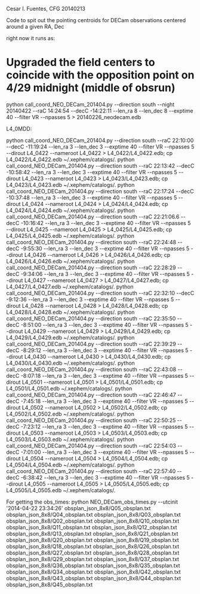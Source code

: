 Cesar I. Fuentes, CFG
20140213

Code to spit out the pointing centroids for DECam observations centered around a given RA, Dec

right now it runs as:

# Upgraded the field centers to coincide with the opposition point on 4/29 midnight (middle of obsrun)

python call_coord_NEO_DECam_201404.py --direction south --night 20140422 --raC 14:24:54 --decC -14:22:11 --len_ra 8 --len_dec 8 --exptime 40 --filter VR --npasses 5 > 20140226_neodecam.edb

L4_0MDD:

python call_coord_NEO_DECam_201404.py --direction south  --raC 22:10:00 --decC -11:19:24 --len_ra 3 --len_dec 3 --exptime 40 --filter VR --npasses 5 --dirout L4_0422 --nameroot L4_0422 > L4_0422/L4_0422.edb; cp L4_0422/L4_0422.edb ~/.xephem/catalogs/.
python call_coord_NEO_DECam_201404.py --direction south  --raC 22:13:42 --decC -10:58:42 --len_ra 3 --len_dec 3 --exptime 40 --filter VR --npasses 5 --dirout L4_0423 --nameroot L4_0423 > L4_0423/L4_0423.edb; cp L4_0423/L4_0423.edb ~/.xephem/catalogs/.
python call_coord_NEO_DECam_201404.py --direction south  --raC 22:17:24 --decC -10:37:48 --len_ra 3 --len_dec 3 --exptime 40 --filter VR --npasses 5 --dirout L4_0424 --nameroot L4_0424 > L4_0424/L4_0424.edb; cp L4_0424/L4_0424.edb ~/.xephem/catalogs/.
python call_coord_NEO_DECam_201404.py --direction south  --raC 22:21:06.6 --decC -10:16:42 --len_ra 3 --len_dec 3 --exptime 40 --filter VR --npasses 5 --dirout L4_0425 --nameroot L4_0425 > L4_0425/L4_0425.edb; cp L4_0425/L4_0425.edb ~/.xephem/catalogs/.
python call_coord_NEO_DECam_201404.py --direction south  --raC 22:24:48 --decC -9:55:30 --len_ra 3 --len_dec 3 --exptime 40 --filter VR --npasses 5 --dirout L4_0426 --nameroot L4_0426 > L4_0426/L4_0426.edb; cp L4_0426/L4_0426.edb ~/.xephem/catalogs/.
python call_coord_NEO_DECam_201404.py --direction south  --raC 22:28:29 --decC -9:34:06 --len_ra 3 --len_dec 3 --exptime 40 --filter VR --npasses 5 --dirout L4_0427 --nameroot L4_0427 > L4_0427/L4_0427.edb; cp L4_0427/L4_0427.edb ~/.xephem/catalogs/.
python call_coord_NEO_DECam_201404.py --direction south  --raC 22:32:10 --decC -9:12:36 --len_ra 3 --len_dec 3 --exptime 40 --filter VR --npasses 5 --dirout L4_0428 --nameroot L4_0428 > L4_0428/L4_0428.edb; cp L4_0428/L4_0428.edb ~/.xephem/catalogs/.
python call_coord_NEO_DECam_201404.py --direction south  --raC 22:35:50 --decC -8:51:00 --len_ra 3 --len_dec 3 --exptime 40 --filter VR --npasses 5 --dirout L4_0429 --nameroot L4_0429 > L4_0429/L4_0429.edb; cp L4_0429/L4_0429.edb ~/.xephem/catalogs/.
python call_coord_NEO_DECam_201404.py --direction south  --raC 22:39:29 --decC -8:29:12 --len_ra 3 --len_dec 3 --exptime 40 --filter VR --npasses 5 --dirout L4_0430 --nameroot L4_0430 > L4_0430/L4_0430.edb; cp L4_0430/L4_0430.edb ~/.xephem/catalogs/.
python call_coord_NEO_DECam_201404.py --direction south  --raC 22:43:08 --decC -8:07:18 --len_ra 3 --len_dec 3 --exptime 40 --filter VR --npasses 5 --dirout L4_0501 --nameroot L4_0501 > L4_0501/L4_0501.edb; cp L4_0501/L4_0501.edb ~/.xephem/catalogs/.
python call_coord_NEO_DECam_201404.py --direction south  --raC 22:46:47 --decC -7:45:18 --len_ra 3 --len_dec 3 --exptime 40 --filter VR --npasses 5 --dirout L4_0502 --nameroot L4_0502 > L4_0502/L4_0502.edb; cp L4_0502/L4_0502.edb ~/.xephem/catalogs/.
python call_coord_NEO_DECam_201404.py --direction south  --raC 22:50:25 --decC -7:23:12 --len_ra 3 --len_dec 3 --exptime 40 --filter VR --npasses 5 --dirout L4_0503 --nameroot L4_0503 > L4_0503/L4_0503.edb; cp L4_0503/L4_0503.edb ~/.xephem/catalogs/.
python call_coord_NEO_DECam_201404.py --direction south  --raC 22:54:03 --decC -7:01:00 --len_ra 3 --len_dec 3 --exptime 40 --filter VR --npasses 5 --dirout L4_0504 --nameroot L4_0504 > L4_0504/L4_0504.edb; cp L4_0504/L4_0504.edb ~/.xephem/catalogs/.
python call_coord_NEO_DECam_201404.py --direction south  --raC 22:57:40 --decC -6:38:42 --len_ra 3 --len_dec 3 --exptime 40 --filter VR --npasses 5 --dirout L4_0505 --nameroot L4_0505 > L4_0505/L4_0505.edb; cp L4_0505/L4_0505.edb ~/.xephem/catalogs/.





For getting the obs_times:
python NEO_DECam_obs_times.py --utcinit '2014-04-22 23:34:26' obsplan_json_8x8/Q05_obsplan.txt obsplan_json_8x8/Q04_obsplan.txt obsplan_json_8x8/Q03_obsplan.txt obsplan_json_8x8/Q02_obsplan.txt obsplan_json_8x8/Q10_obsplan.txt obsplan_json_8x8/Q11_obsplan.txt obsplan_json_8x8/Q12_obsplan.txt obsplan_json_8x8/Q13_obsplan.txt obsplan_json_8x8/Q21_obsplan.txt obsplan_json_8x8/Q20_obsplan.txt obsplan_json_8x8/Q19_obsplan.txt obsplan_json_8x8/Q18_obsplan.txt obsplan_json_8x8/Q26_obsplan.txt obsplan_json_8x8/Q27_obsplan.txt obsplan_json_8x8/Q28_obsplan.txt obsplan_json_8x8/Q29_obsplan.txt obsplan_json_8x8/Q37_obsplan.txt obsplan_json_8x8/Q36_obsplan.txt obsplan_json_8x8/Q35_obsplan.txt obsplan_json_8x8/Q34_obsplan.txt obsplan_json_8x8/Q42_obsplan.txt obsplan_json_8x8/Q43_obsplan.txt obsplan_json_8x8/Q44_obsplan.txt obsplan_json_8x8/Q45_obsplan.txt




